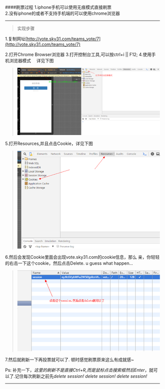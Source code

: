 ####刷票过程
1.iphone手机可以使用无痕模式直接刷票<br/>
2.没有iphone的或者不支持手机端的可以使用chrome浏览器
_ _ _

>实现步骤

1.复制网址[http://vote.sky31.com/teams_vote/7](http://vote.sky31.com/teams_vote/7)

2.打开Chrome Browser浏览器
3.打开控制台工具,可以按ctrl+i || F12;
4.使用手机浏览器模式
&emsp;详见下图
>![](img/mobile.png)

5.打开Resources,并且点击Cookie，详见下图
>![](img/resources.png)

6.然后会发现Cookie里面会出现vote.sky31.com的cookie信息，那么
亲，你轻轻的右击一下这个cookie，然后点击Delete. u guess what happen...
>![](img/delete.png)

7.然后就刷新一下再投票就可以了. 顿时感觉刷票原来这么有成就感~<br/>

Ps: 补充一下，*这里的刷新不是直接Ctrl+R,而是鼠标点击搜索框然后Enter*，就可以了.记住每次刷新之前先*delete session!* *delete session! delete session!*

_ _ _
